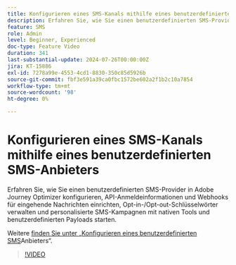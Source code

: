 ```yaml
---
title: Konfigurieren eines SMS-Kanals mithilfe eines benutzerdefinierten SMS-Anbieters
description: Erfahren Sie, wie Sie einen benutzerdefinierten SMS-Provider in Adobe Journey Optimizer konfigurieren, API-Anmeldeinformationen und Webhooks für eingehende Nachrichten einrichten, Opt-in-/Opt-out-Schlüsselwörter verwalten und personalisierte SMS-Kampagnen mit nativen Tools und benutzerdefinierten Payloads starten.
feature: SMS
role: Admin
level: Beginner, Experienced
doc-type: Feature Video
duration: 341
last-substantial-update: 2024-07-26T00:00:00Z
jira: KT-15886
exl-id: 7278a99e-4553-4cd1-8830-350c85d5926b
source-git-commit: fbf3e591a39ca0fbc1572be602a2f1b2c10a7854
workflow-type: tm+mt
source-wordcount: '98'
ht-degree: 0%

---
```


# Konfigurieren eines SMS-Kanals mithilfe eines benutzerdefinierten SMS-Anbieters

Erfahren Sie, wie Sie einen benutzerdefinierten SMS-Provider in Adobe Journey Optimizer konfigurieren, API-Anmeldeinformationen und Webhooks für eingehende Nachrichten einrichten, Opt-in-/Opt-out-Schlüsselwörter verwalten und personalisierte SMS-Kampagnen mit nativen Tools und benutzerdefinierten Payloads starten.

Weitere [ finden Sie unter „Konfigurieren eines benutzerdefinierten SMS](https://experienceleague.adobe.com/de/docs/journey-optimizer/using/channels/sms/configure-sms/sms-configuration-custom)Anbieters“.

>[!VIDEO](https://video.tv.adobe.com/v/3431625/?learn=on&enablevpops)
